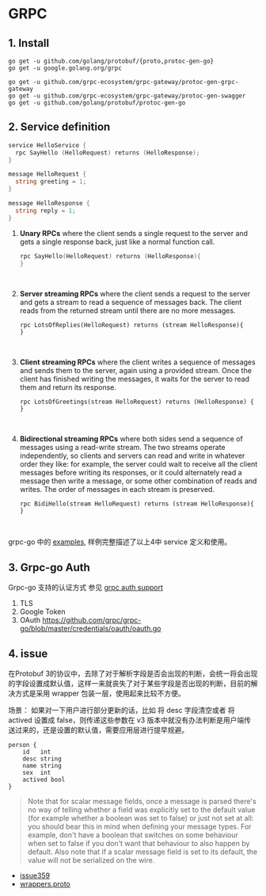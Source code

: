 # GRPC

## 1. Install

```shell
go get -u github.com/golang/protobuf/{proto,protoc-gen-go}
go get -u google.golang.org/grpc

go get -u github.com/grpc-ecosystem/grpc-gateway/protoc-gen-grpc-gateway
go get -u github.com/grpc-ecosystem/grpc-gateway/protoc-gen-swagger
go get -u github.com/golang/protobuf/protoc-gen-go
```

## 2. Service definition

```go
service HelloService {
  rpc SayHello (HelloRequest) returns (HelloResponse);
}

message HelloRequest {
  string greeting = 1;
}

message HelloResponse {
  string reply = 1;
}
```



1. **Unary RPCs** where the client sends a single request to the server and gets a single response back, just like a normal function call.

   ```go
   rpc SayHello(HelloRequest) returns (HelloResponse){
   }
   ```

   ​

2. **Server streaming RPCs** where the client sends a request to the server and gets a stream to read a sequence of messages back. The client reads from the returned stream until there are no more messages.

   ```
   rpc LotsOfReplies(HelloRequest) returns (stream HelloResponse){
   }
   ```

   ​

3. **Client streaming RPCs** where the client writes a sequence of messages and sends them to the server, again using a provided stream. Once the client has finished writing the messages, it waits for the server to read them and return its response.

   ```
   rpc LotsOfGreetings(stream HelloRequest) returns (HelloResponse) {
   }
   ```

   ​

4. **Bidirectional streaming RPCs** where both sides send a sequence of messages using a read-write stream. The two streams operate independently, so clients and servers can read and write in whatever order they like: for example, the server could wait to receive all the client messages before writing its responses, or it could alternately read a message then write a message, or some other combination of reads and writes. The order of messages in each stream is preserved.

   ```
   rpc BidiHello(stream HelloRequest) returns (stream HelloResponse){
   }
   ```

   ​

grpc-go 中的 [examples](https://github.com/grpc/grpc-go/blob/master/examples/route_guide/README.md), 样例完整描述了以上4中 service 定义和使用。



## 3. Grpc-go Auth

Grpc-go 支持的认证方式 参见 [grpc auth support](https://github.com/grpc/grpc-go/blob/master/Documentation/grpc-auth-support.md)

1. TLS
2. Google Token
3. OAuth https://github.com/grpc/grpc-go/blob/master/credentials/oauth/oauth.go




## 4. issue


在Protobuf 3的协议中，去除了对于解析字段是否会出现的判断，会统一将会出现的字段设置成默认值，这样一来就丧失了对于某些字段是否出现的判断，目前的解决方式是采用 wrapper 包装一层，使用起来比较不方便。

场景： 如果对一下用户进行部分更新的话，比如 将 desc 字段清空或者 将 actived 设置成 false，则传递这些参数在 v3 版本中就没有办法判断是用户端传送过来的，还是设置的默认值，需要应用层进行提早规避。

```shell
person {
	id   int 
	desc string 
	name string
	sex  int 
	actived bool
}
```


> Note that for scalar message fields, once a message is parsed there's no way of telling whether a field was explicitly set to the default value (for example whether a boolean was set to false) or just not set at all: you should bear this in mind when defining your message types. For example, don't have a boolean that switches on some behaviour when set to false if you don't want that behaviour to also happen by default. Also note that if a scalar message field is set to its default, the value will not be serialized on the wire.

* [issue359](https://github.com/google/protobuf/issues/359)  
* [wrappers.proto](https://github.com/google/protobuf/blob/master/src/google/protobuf/wrappers.proto#L84)






